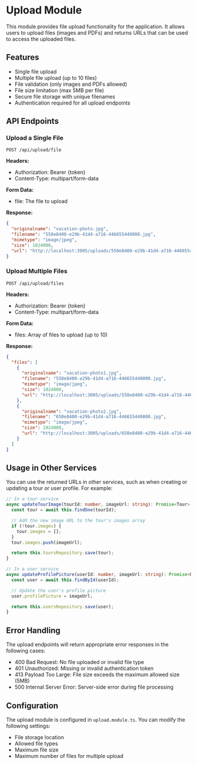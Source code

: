 # Upload Module

This module provides file upload functionality for the application. It allows users to upload files (images and PDFs) and returns URLs that can be used to access the uploaded files.

## Features

- Single file upload
- Multiple file upload (up to 10 files)
- File validation (only images and PDFs allowed)
- File size limitation (max 5MB per file)
- Secure file storage with unique filenames
- Authentication required for all upload endpoints

## API Endpoints

### Upload a Single File

```
POST /api/upload/file
```

**Headers:**

- Authorization: Bearer {token}
- Content-Type: multipart/form-data

**Form Data:**

- file: The file to upload

**Response:**

```json
{
  "originalname": "vacation-photo.jpg",
  "filename": "550e8400-e29b-41d4-a716-446655440000.jpg",
  "mimetype": "image/jpeg",
  "size": 1024000,
  "url": "http://localhost:3005/uploads/550e8400-e29b-41d4-a716-446655440000.jpg"
}
```

### Upload Multiple Files

```
POST /api/upload/files
```

**Headers:**

- Authorization: Bearer {token}
- Content-Type: multipart/form-data

**Form Data:**

- files: Array of files to upload (up to 10)

**Response:**

```json
{
  "files": [
    {
      "originalname": "vacation-photo1.jpg",
      "filename": "550e8400-e29b-41d4-a716-446655440000.jpg",
      "mimetype": "image/jpeg",
      "size": 1024000,
      "url": "http://localhost:3005/uploads/550e8400-e29b-41d4-a716-446655440000.jpg"
    },
    {
      "originalname": "vacation-photo2.jpg",
      "filename": "650e8400-e29b-41d4-a716-446655440000.jpg",
      "mimetype": "image/jpeg",
      "size": 1024000,
      "url": "http://localhost:3005/uploads/650e8400-e29b-41d4-a716-446655440000.jpg"
    }
  ]
}
```

## Usage in Other Services

You can use the returned URLs in other services, such as when creating or updating a tour or user profile. For example:

```typescript
// In a tour service
async updateTourImage(tourId: number, imageUrl: string): Promise<Tour> {
  const tour = await this.findOne(tourId);

  // Add the new image URL to the tour's images array
  if (!tour.images) {
    tour.images = [];
  }
  tour.images.push(imageUrl);

  return this.toursRepository.save(tour);
}

// In a user service
async updateProfilePicture(userId: number, imageUrl: string): Promise<User> {
  const user = await this.findById(userId);

  // Update the user's profile picture
  user.profilePicture = imageUrl;

  return this.usersRepository.save(user);
}
```

## Error Handling

The upload endpoints will return appropriate error responses in the following cases:

- 400 Bad Request: No file uploaded or invalid file type
- 401 Unauthorized: Missing or invalid authentication token
- 413 Payload Too Large: File size exceeds the maximum allowed size (5MB)
- 500 Internal Server Error: Server-side error during file processing

## Configuration

The upload module is configured in `upload.module.ts`. You can modify the following settings:

- File storage location
- Allowed file types
- Maximum file size
- Maximum number of files for multiple upload
